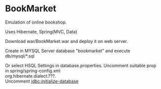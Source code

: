 # BookMarket

Emulation of online bookshop.

Uses Hibernate, Spring(MVC, Data)

Download war/BookMarket.war and deploy it on web server.

Create in MYSQL Server database "bookmarket" and execute db/mysql/*.sql

Or select HSQL Settings in database.properties. Uncomment suitable prop in spring/spring-config.xml  
<property name="jpaProperties"> <prop key="hibernate.dialect">org.hibernate.dialect.???</prop>.  
Uncomment <jdbc:initialize-database>


